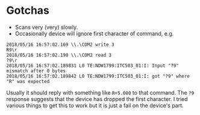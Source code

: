 # Gotchas

- Scans very (very) slowly. 
- Occasionally device will ignore first character of command, e.g.

```
2018/05/16 16:57:02.169 \\.\COM2 write 3
R9\r
2018/05/16 16:57:02.190 \\.\COM2 read 3
?9\r
2018/05/16 16:57:02.189831 L0 TE:NDW1799:ITC503_01:I: Input "?9" mismatch after 0 bytes
2018/05/16 16:57:02.189842 L0 TE:NDW1799:ITC503_01:I: got "?9" where "R" was expected
```

Usually it should reply with something like `R+5.000` to that command. The `?9` response suggests that the device has dropped the first character. I tried various things to get this to work but it is just a fail on the device's part.